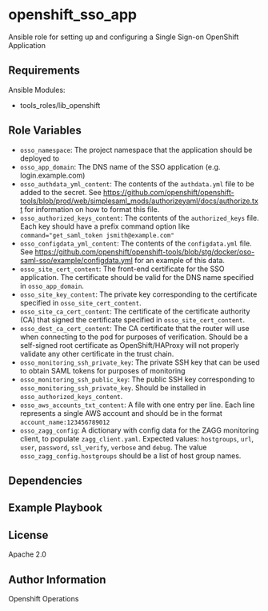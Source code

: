 openshift_sso_app
=========

Ansible role for setting up and configuring a Single Sign-on OpenShift Application

Requirements
------------

Ansible Modules:

- tools_roles/lib_openshift


Role Variables
--------------

- `osso_namespace`: The project namespace that the application should be deployed to
- `osso_app_domain`: The DNS name of the SSO application (e.g. login.example.com)
- `osso_authdata_yml_content`: The contents of the `authdata.yml` file to be added to the secret. See https://github.com/openshift/openshift-tools/blob/prod/web/simplesaml_mods/authorizeyaml/docs/authorize.txt for information on how to format this file.
- `osso_authorized_keys_content`: The contents of the `authorized_keys` file. Each key should have a prefix command option like `command="get_saml_token jsmith@example.com"`
- `osso_configdata_yml_content`: The contents of the `configdata.yml` file. See https://github.com/openshift/openshift-tools/blob/stg/docker/oso-saml-sso/example/configdata.yml for an example of this data.
- `osso_site_cert_content`: The front-end certificate for the SSO application. The certificate should be valid for the DNS name specified in `osso_app_domain`.
- `osso_site_key_content`: The private key corresponding to the certificate specified in `osso_site_cert_content`.
- `osso_site_ca_cert_content`: The certificate of the certificate authority (CA) that signed the certificate specified in `osso_site_cert_content`.
- `osso_dest_ca_cert_content`: The CA certificate that the router will use when connecting to the pod for purposes of verification. Should be a self-signed root certificate as OpenShift/HAProxy will not properly validate any other certificate in the trust chain.
- `osso_monitoring_ssh_private_key`: The private SSH key that can be used to obtain SAML tokens for purposes of monitoring
- `osso_monitoring_ssh_public_key`: The public SSH key corresponding to `osso_monitoring_ssh_private_key`. Should be installed in `osso_authorized_keys_content`.
- `osso_aws_accounts_txt_content`: A file with one entry per line. Each line represents a single AWS account and should be in the format `account_name:123456789012`
- `osso_zagg_config`: A dictionary with config data for the ZAGG monitoring client, to populate `zagg_client.yaml`. Expected values: `hostgroups`, `url`, `user`, `password`, `ssl_verify`, `verbose` and `debug`. The value `osso_zagg_config.hostgroups` should be a list of host group names.

Dependencies
------------


Example Playbook
----------------


License
-------

Apache 2.0

Author Information
------------------

Openshift Operations
